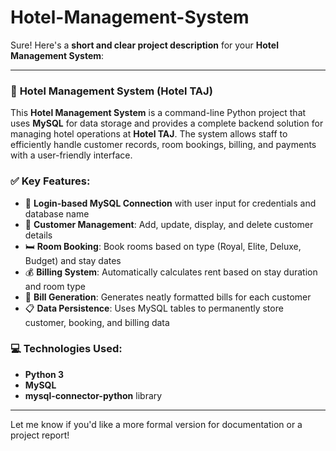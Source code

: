# Hotel-Management-System
Sure! Here's a **short and clear project description** for your **Hotel Management System**:

---

### 🏨 **Hotel Management System (Hotel TAJ)**

This **Hotel Management System** is a command-line Python project that uses **MySQL** for data storage and provides a complete backend solution for managing hotel operations at **Hotel TAJ**. The system allows staff to efficiently handle customer records, room bookings, billing, and payments with a user-friendly interface.

### ✅ **Key Features:**

* 🔐 **Login-based MySQL Connection** with user input for credentials and database name
* 🧾 **Customer Management**: Add, update, display, and delete customer details
* 🛏️ **Room Booking**: Book rooms based on type (Royal, Elite, Deluxe, Budget) and stay dates
* 💰 **Billing System**: Automatically calculates rent based on stay duration and room type
* 🧾 **Bill Generation**: Generates neatly formatted bills for each customer
* 📋 **Data Persistence**: Uses MySQL tables to permanently store customer, booking, and billing data

### 💻 Technologies Used:

* **Python 3**
* **MySQL**
* **mysql-connector-python** library

---

Let me know if you'd like a more formal version for documentation or a project report!
